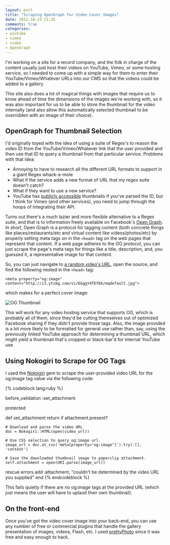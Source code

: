 ```yaml
---
layout: post
title: "Scraping OpenGraph for Video Cover Images"
date: 2012-10-23 21:35
comments: true
categories: 
- youtube
- vimeo
- video
- OpenGraph
---
```

I'm working on a site for a record company, and the folk in charge of
the content usually just host their videos on YouTube, Vimeo, or some
hosting service, so I needed to come up with a simple way for them to
enter their YouTube/Vimeo/Whatever URLs into our CMS so that the videos
could be added to a gallery.

This site also does a lot of magical things with images that
require us to know ahead of time the dimensions of the images we're working with,
so it was also important for us to be able to store the thumbnail for the video internally
(and also allow this automatically selected thumbnail to be overridden
with an image of their choice). 

<!-- more -->

## OpenGraph for Thumbnail Selection

I'd originally toyed with the idea of using a suite of Regex's to reason
the video ID from the YouTube/Vimeo/Whatever link that the user provided
and then use that ID to query a thumbnail from that particular service.
Problems with that idea:

- Annoying to have to research all the different URL formats to support
  in a giant Regex whack-a-mole
- What if the service adds a new format of URL that my regex suite
  doesn't catch?
- What if they want to use a new service?
- YouTube has [publicly accessible](http://www.tonylea.com/2011/how-to-get-youtube-thumbnail-images/)
  thumbnails if you've parsed the ID, but I think for Vimeo (and other
  services), you need to jump through the hoops of integrating their
  API.
  
Turns out there's a much lazier and more flexible alternative to a Regex
suite, and that is to information freely available on Facebook's
[Open Graph](http://developers.facebook.com/docs/opengraph/). In short,
Open Graph is a protocol for tagging content (both concrete things like
places/restaurants/etc and virtual content like videos/photos/etc) by
properly setting meta tags on in the `<head>` tag on the web pages that
represent that content. If a web page adheres to the OG protocol, you
can just scrape the page's meta tags for things like a title,
description, and, you guessed it, a representative image for that
content.

So, you can just navigate to [a random video's URL](http://www.youtube.com/watch?v=6GggY4TEYbk),
open the source, and find the following nested in the `<head>` tag:

`<meta property="og:image" content="http://i3.ytimg.com/vi/6GggY4TEYbk/mqdefault.jpg">`

which makes for a perfect cover image:

![OG Thumbnail](http://i3.ytimg.com/vi/6GggY4TEYbk/mqdefault.jpg)

This will work for any video hosting service that supports OG, which is
probably all of them, since they'd be cutting themselves out of
optimized Facebook sharing if they didn't provide those tags. Also, the
image provided is a lot more likely to be formatted for general use
rather than, say, using the previously linked YouTube approach for
determining a thumbnail URL, which might yield a thumbnail that's
cropped or black-bar'd for internal YouTube use.

## Using Nokogiri to Scrape for OG Tags

I used the [Nokogiri](http://nokogiri.org/) gem to scrape the
user-provided video URL for the og:image tag value via the following
code:

{% codeblock lang:ruby %}

  before_validation :set_attachment

  protected

  def set_attachment
    return if attachment.present?

    # Download and parse the video URL
    doc = Nokogiri::HTML(open(video_url))

    # Use CSS selection to query og:image url.
    image_url = doc.at_css('meta[property="og:image"]').try(:[], 'content')

    # Save the downloaded thumbnail image to paperclip attachment.
    self.attachment = open(URI.parse(image_url))
  rescue
    errors.add :attachment, "couldn't be determined by the video URL you supplied"
  end
{% endcodeblock %}

This fails quietly if there are no og:image tags at the provided URL
(which just means the user will have to uplaod their own thumbnail).

## On the front-end

Once you've got the video cover image into your back-end, you can use
any number of free or commercial plugins that handle the gallery
presentation of images, videos, Flash, etc. I used
[prettyPhoto](http://www.no-margin-for-errors.com/projects/prettyphoto-jquery-lightbox-clone/)
since it was free and easy enough to hack. 

